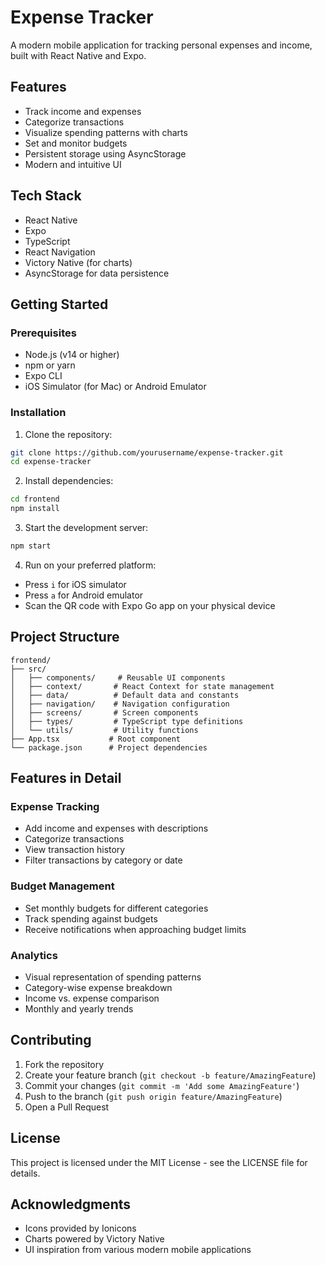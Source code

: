 # Expense Tracker

A modern mobile application for tracking personal expenses and income, built with React Native and Expo.

## Features

- Track income and expenses
- Categorize transactions
- Visualize spending patterns with charts
- Set and monitor budgets
- Persistent storage using AsyncStorage
- Modern and intuitive UI

## Tech Stack

- React Native
- Expo
- TypeScript
- React Navigation
- Victory Native (for charts)
- AsyncStorage for data persistence

## Getting Started

### Prerequisites

- Node.js (v14 or higher)
- npm or yarn
- Expo CLI
- iOS Simulator (for Mac) or Android Emulator

### Installation

1. Clone the repository:
```bash
git clone https://github.com/yourusername/expense-tracker.git
cd expense-tracker
```

2. Install dependencies:
```bash
cd frontend
npm install
```

3. Start the development server:
```bash
npm start
```

4. Run on your preferred platform:
- Press `i` for iOS simulator
- Press `a` for Android emulator
- Scan the QR code with Expo Go app on your physical device

## Project Structure

```
frontend/
├── src/
│   ├── components/     # Reusable UI components
│   ├── context/       # React Context for state management
│   ├── data/          # Default data and constants
│   ├── navigation/    # Navigation configuration
│   ├── screens/       # Screen components
│   ├── types/         # TypeScript type definitions
│   └── utils/         # Utility functions
├── App.tsx           # Root component
└── package.json      # Project dependencies
```

## Features in Detail

### Expense Tracking
- Add income and expenses with descriptions
- Categorize transactions
- View transaction history
- Filter transactions by category or date

### Budget Management
- Set monthly budgets for different categories
- Track spending against budgets
- Receive notifications when approaching budget limits

### Analytics
- Visual representation of spending patterns
- Category-wise expense breakdown
- Income vs. expense comparison
- Monthly and yearly trends

## Contributing

1. Fork the repository
2. Create your feature branch (`git checkout -b feature/AmazingFeature`)
3. Commit your changes (`git commit -m 'Add some AmazingFeature'`)
4. Push to the branch (`git push origin feature/AmazingFeature`)
5. Open a Pull Request

## License

This project is licensed under the MIT License - see the LICENSE file for details.

## Acknowledgments

- Icons provided by Ionicons
- Charts powered by Victory Native
- UI inspiration from various modern mobile applications